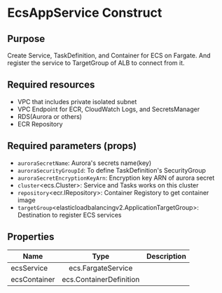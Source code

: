# EcsAppService Construct

## Purpose

Create Service, TaskDefinition, and Container for ECS on Fargate.
And register the service to TargetGroup of ALB to connect from it.

## Required resources

- VPC that includes private isolated subnet
- VPC Endpoint for ECR, CloudWatch Logs, and SecretsManager
- RDS(Aurora or others)
- ECR Repository

## Required parameters (props)

- `auroraSecretName`<string>: Aurora's secrets name(key)
- `auroraSecurityGroupId`<string>: To define TaskDefinition's SecurityGroup
- `auroraSecretEncryptionKeyArn`<string>: Encryption key ARN of aurora secret
- `cluster`<ecs.Cluster>: Service and Tasks works on this cluster
- `repository`<ecr.IRepository>: Container Registory to get container image
- `targetGroup`<elasticloadbalancingv2.ApplicationTargetGroup>: Destination to register ECS services

## Properties

| Name         |          Type           | Description |
| ------------ | :---------------------: | ----------: |
| ecsService   |   ecs.FargateService    |             |
| ecsContainer | ecs.ContainerDefinition |             |
